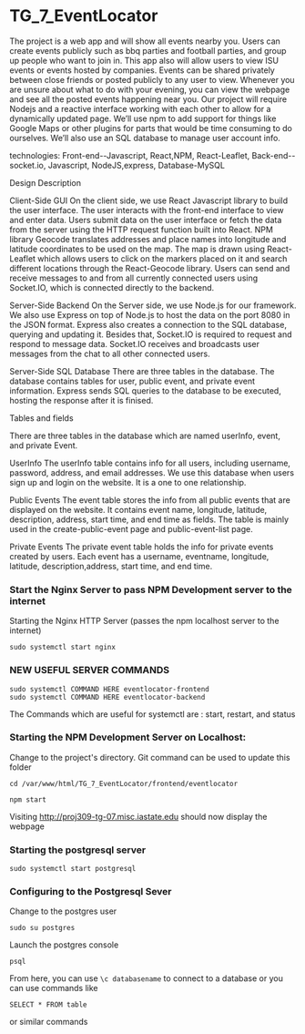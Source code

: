 
# TG_7_EventLocator

The project is a web app and will show all events nearby you. Users can create events publicly such as bbq parties and football parties, and group up people who want to join in. This app also will allow users to view ISU events or events hosted by companies. Events can be shared privately between close friends or posted publicly to any user to view. Whenever you are unsure about what to do with your evening, you can view the webpage and see all the posted events happening near you.
Our project will require Nodejs and a reactive interface working with each other to allow for a dynamically updated page. We’ll use npm to add support for things like Google Maps or other plugins for parts that would be time consuming to do ourselves. We’ll also use an SQL database to manage user account info.

technologies: Front-end--Javascript, React,NPM, React-Leaflet, Back-end-- socket.io, Javascript, NodeJS,express, Database-MySQL



Design Description

Client-Side GUI
On the client side, we use React Javascript library to build the user interface. The user interacts with the front-end interface to view and enter data. Users submit data on the user interface or fetch the data from the server using the HTTP request function built into React. NPM library Geocode translates addresses and place names into longitude and latitude coordinates to be used on the map. The map is drawn using React-Leaflet which allows users to click on the markers placed on it and search different locations through the React-Geocode library. Users can send and receive messages to and from all currently connected users using Socket.IO, which is connected directly to the backend.

Server-Side Backend
On the Server side, we use Node.js for our framework. We also use Express on top of Node.js to host the data on the port 8080 in the JSON format. Express also creates a connection to the SQL database, querying and updating it. Besides that, Socket.IO is required to request and respond to message data. Socket.IO receives and broadcasts user messages from the chat to all other connected users.

Server-Side SQL Database
There are three tables in the database. The database contains tables for user, public event, and private event information. Express sends SQL queries to the database to be executed, hosting the response after it is finised. 

Tables and fields

There are three tables in the database which are named userInfo, event, and private Event. 

UserInfo
The userInfo table contains info for all users, including username, password, address, and email addresses. We use this database when users sign up and login on the website. It is a one to one relationship.

Public Events
The event table stores the info from all public events that are displayed on the website. It contains event name, longitude, latitude, description, address, start time, and end time as fields. The table is mainly used in the create-public-event page and public-event-list page. 

Private Events
The private event table holds the info for  private events created by users. Each event has a username, eventname, longitude, latitude, description,address, start time, and end time. 


### Start the Nginx Server to pass NPM Development server to the internet
Starting the Nginx HTTP Server (passes the npm localhost server to the internet)
```
sudo systemctl start nginx
```
### NEW USEFUL SERVER COMMANDS
```
sudo systemctl COMMAND HERE eventlocator-frontend
sudo systemctl COMMAND HERE eventlocator-backend
```
The Commands which are useful for systemctl are : start, restart, and status

### Starting the NPM Development Server on Localhost:
Change to the project's directory. Git command can be used to update this folder
```
cd /var/www/html/TG_7_EventLocator/frontend/eventlocator
```
```
npm start
```

Visiting http://proj309-tg-07.misc.iastate.edu should now display the webpage

### Starting the postgresql server
```
sudo systemctl start postgresql
```

### Configuring to the Postgresql Sever
Change to the postgres user
```
sudo su postgres
```
Launch the postgres console
```
psql
```

From here, you can use ```\c databasename``` to connect to a database
or you can use commands like
```
SELECT * FROM table
```
or similar commands



